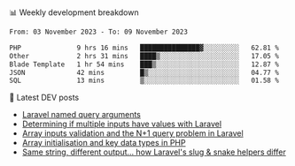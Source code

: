 📊 Weekly development breakdown
<!--START_SECTION:waka-->

```txt
From: 03 November 2023 - To: 09 November 2023

PHP              9 hrs 16 mins   ███████████████▓░░░░░░░░░   62.81 %
Other            2 hrs 31 mins   ████▒░░░░░░░░░░░░░░░░░░░░   17.05 %
Blade Template   1 hr 54 mins    ███▒░░░░░░░░░░░░░░░░░░░░░   12.87 %
JSON             42 mins         █▒░░░░░░░░░░░░░░░░░░░░░░░   04.77 %
SQL              13 mins         ▒░░░░░░░░░░░░░░░░░░░░░░░░   01.58 %
```

<!--END_SECTION:waka-->

📕 Latest DEV posts
<!-- BLOG-POST-LIST:START -->
- [Laravel named query arguments](https://dev.to/michaelvickersuk/laravel-named-query-arguments-28kd)
- [Determining if multiple inputs have values with Laravel](https://dev.to/michaelvickersuk/determining-if-multiple-inputs-have-values-with-laravel-km6)
- [Array inputs validation and the N+1 query problem in Laravel](https://dev.to/michaelvickersuk/array-inputs-validation-and-the-n1-query-problem-in-laravel-2agb)
- [Array initialisation and key data types in PHP](https://dev.to/michaelvickersuk/array-initialisation-and-key-data-types-in-php-1e5b)
- [Same string, different output... how Laravel&#39;s slug &amp; snake helpers differ](https://dev.to/michaelvickersuk/same-string-different-output-how-laravels-slug-snake-helpers-differ-1ccj)
<!-- BLOG-POST-LIST:END -->
